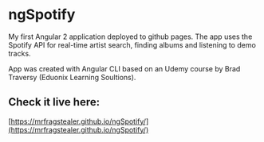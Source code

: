# ngSpotify

My first Angular 2 application deployed to github pages. 
The app uses the Spotify API for real-time artist search, finding albums and listening to demo tracks.

App was created with Angular CLI based on an Udemy course by Brad Traversy (Eduonix Learning Soultions). 

## Check it live here:

[https://mrfragstealer.github.io/ngSpotify/](https://mrfragstealer.github.io/ngSpotify/)


